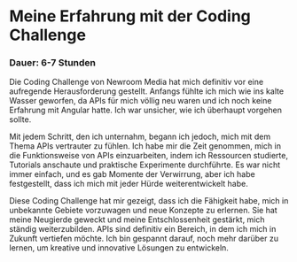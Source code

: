 # Meine Erfahrung mit der Coding Challenge


### Dauer: 6-7 Stunden

Die Coding Challenge von Newroom Media hat mich definitiv vor eine aufregende Herausforderung gestellt. Anfangs fühlte ich mich wie ins kalte Wasser geworfen, da APIs für mich völlig neu waren und ich noch keine Erfahrung mit Angular hatte. Ich war unsicher, wie ich überhaupt vorgehen sollte.

Mit jedem Schritt, den ich unternahm, begann ich jedoch, mich mit dem Thema APIs vertrauter zu fühlen. Ich habe mir die Zeit genommen, mich in die Funktionsweise von APIs einzuarbeiten, indem ich Ressourcen studierte, Tutorials anschaute und praktische Experimente durchführte. Es war nicht immer einfach, und es gab Momente der Verwirrung, aber ich habe festgestellt, dass ich mich mit jeder Hürde weiterentwickelt habe.



Diese Coding Challenge hat mir gezeigt, dass ich die Fähigkeit habe, mich in unbekannte Gebiete vorzuwagen und neue Konzepte zu erlernen. Sie hat meine Neugierde geweckt und meine Entschlossenheit gestärkt, mich ständig weiterzubilden. APIs sind definitiv ein Bereich, in dem ich mich in Zukunft vertiefen möchte. Ich bin gespannt darauf, noch mehr darüber zu lernen, um kreative und innovative Lösungen zu entwickeln.

